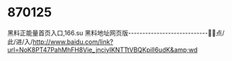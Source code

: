 # 870125
黑料正能量首页入口,166.su 黑料地址网页版----------------------------👄👄点/此/进/入/http://www.baidu.com/link?url=NoK8PT47PahMhFH8Vie_jnciyIKNTTtVBQKpill6udK&amp;wd
